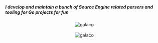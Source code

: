 ##### I develop and maintain a bunch of Source Engine related parsers and tooling for Go projects for fun

<p align="center">
 <img src="https://github-readme-stats.vercel.app/api/top-langs/?username=galaco&layout=compact&hide=html" alt="galaco" />
 <br/><br/>
 <img src="https://github-readme-stats.vercel.app/api?username=galaco&show_icons=true" alt="galaco" />
</p>
